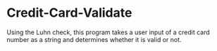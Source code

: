 # Credit-Card-Validate
Using the Luhn check, this program takes a user input of a credit card number as a string and determines whether it is valid or not.
